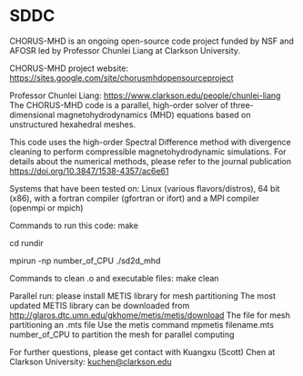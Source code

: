 # SDDC
CHORUS-MHD is an ongoing open-source code project funded by NSF and AFOSR led by Professor Chunlei Liang at Clarkson University.

CHORUS-MHD project website: https://sites.google.com/site/chorusmhdopensourceproject

Professor Chunlei Liang: https://www.clarkson.edu/people/chunlei-liang The CHORUS-MHD code is a parallel, high-order solver of three-dimensional magnetohydrodynamics (MHD) equations based on unstructured hexahedral meshes.

This code uses the high-order Spectral Difference method with divergence cleaning to perform compressible magnetohydrodynamic simulations. For details about the numerical methods, please refer to the journal publication https://doi.org/10.3847/1538-4357/ac6e61

Systems that have been tested on: Linux (various flavors/distros), 64 bit (x86), with a fortran compiler (gfortran or ifort) and a MPI compiler (openmpi or mpich)

Commands to run this code: make

cd rundir

mpirun -np number_of_CPU ./sd2d_mhd

Commands to clean .o and executable files: make clean

Parallel run: please install METIS library for mesh partitioning The most updated METIS library can be downloaded from http://glaros.dtc.umn.edu/gkhome/metis/metis/download The file for mesh partitioning an .mts file Use the metis command mpmetis filename.mts number_of_CPU to partition the mesh for parallel computing

For further questions, please get contact with Kuangxu (Scott) Chen at Clarkson University: kuchen@clarkson.edu
